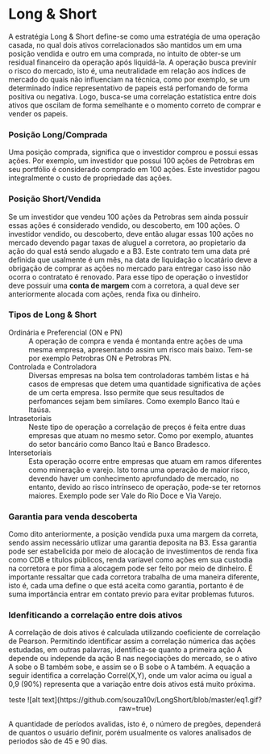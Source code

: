 <h1>Long & Short</h1>

<p>A estratégia Long & Short define-se como uma estratégia de uma operação casada, no qual dois ativos correlacionados são mantidos um em uma posição vendida e outro em uma comprada, no intuito de obter-se um residual financeiro da operação após liquidá-la. A operação busca previnir o risco do mercado, isto é, uma neutralidade em relação aos índices de mercado do quais não influenciam na técnica, como  por exemplo, se um determinado índice representativo de papeis está perfomando de forma positiva ou negativa. Logo, busca-se uma correlação estatística entre dois ativos que oscilam de forma semelhante e o momento correto de comprar e vender os papeis.</p>

<h3>Posição Long/Comprada</h3>

<p>Uma posição comprada, significa que o investidor comprou e possui essas ações. Por exemplo, um investidor que possui 100 ações de Petrobras em seu portfólio é considerado comprado em 100 ações. Este investidor pagou integralmente o custo de propriedade das ações.
  
<h3> Posição
  Short/Vendida </h3>

<p>Se um investidor que vendeu 100 ações da Petrobras sem ainda possuir essas ações é considerado vendido, ou descoberto, em 100 ações. O investidor vendido, ou descoberto, deve então alugar essas 100 ações no mercado devendo pagar taxas de aluguel a corretora, ao propietario da ação do qual está sendo alugado e a B3. Este contrato tem uma data pré definida que usalmente é um mês, na data de liquidação o locatário deve a obrigação de comprar as ações no mercado para entregar caso isso não ocorra o contratato é renovado. Para esse tipo de operação o investidor deve possuir uma <b>conta de margem</b> com a corretora, a qual deve ser anteriormente alocada com ações, renda fixa ou dinheiro. </p>

<h3> Tipos de Long & Short </h3>

<dl> 
   <dt>Ordinária e Preferencial (ON e PN)</dt> 
   <dd>A operação de compra e venda é montanda entre ações de uma mesma empresa, apresentando assim um risco mais baixo. Tem-se por exemplo Petrobras ON e Petrobras PN. </dd> 
   <dt>Controlada e Controladora</dt> 
   <dd>Diversas empresas na bolsa tem controladoras também listas e há casos de empresas que detem uma quantidade significativa de ações de um certa empresa. Isso permite que seus resultados de perfomances sejam bem similares. Como exemplo Banco Itaú e Itaúsa.  </dd> 
   <dt>Intrasetoriais</dt> 
   <dd>Neste
     tipo de operação a correlação de preços é feita entre duas empresas que atuam no mesmo setor. Como por exemplo, atuantes do setor bancário como Banco Itaú e Banco Bradesco. </dd> 
  
   <dt>Intersetoriais</dt> 
   <dd>Esta operação ocorre entre empresas que atuam em ramos diferentes como mineração e varejo. Isto torna uma operação de maior risco, devendo haver um conhecimento aprofundado de mercado, no entanto, devido ao risco intrínseco de operação, pode-se ter retornos maiores. Exemplo pode ser Vale do Rio Doce e Via Varejo. </dd> 

</dl>

<h3> Garantia para venda descoberta </h3>

<p>Como dito anteriormente, a posição vendida puxa uma margem da correta, sendo assim necessário utlizar uma garantia deposita na B3. Essa garantia pode ser estabelicida por meio de alocação de investimentos de renda fixa como CDB e títulos públicos, renda varíavel como ações em sua custodia na corretora e por fima a alocagem pode ser feito por meio de dinheiro. É importante ressaltar que cada corretora trabalha de uma maneira diferente, isto é, cada uma define o que está aceita como garantia, portanto é de suma importância entrar em contato previo para evitar problemas futuros.</p>

<h3> Idenfiticando a correlação entre dois ativos </h3>

<p> A correlação de dois ativos é calculada utilizando coeficiente de correlação de Pearson. Permitindo identificar assim a correlação númerica das ações estudadas, em outras palavras, identifica-se quanto a primeira ação A depende ou independe da ação B nas negociações do mercado, se o ativo A sobe o B também sobe, e assim se o B sobe o A também. A equação a seguir identifica a correlação Correl(X,Y), onde um valor acima  ou igual a 0,9 (90%) representa que a variação entre dois ativos está muito próxima. </p>
  
<center> teste ![alt text](https://github.com/souza10v/LongShort/blob/master/eq1.gif?raw=true) </center>

 <!-- colocar o que é cada variável--> 
 
<p> A quantidade de períodos avalidas, isto é, o número de pregões, dependerá de quantos o usuário definir, porém usualmente os valores analisados de periodos são de 45 e 90 dias.  </p>
